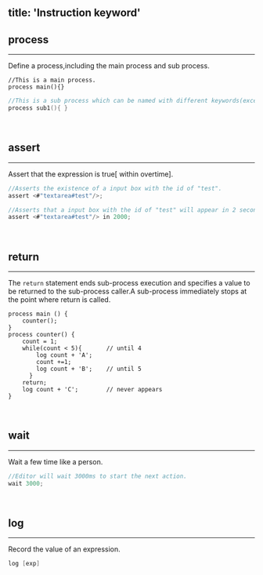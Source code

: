 title: 'Instruction keyword'
---

## process
---

Define a process,including the main process and sub process.

```
//This is a main process.
process main(){}
```
```C 
//This is a sub process which can be named with different keywords(except 'main').
process sub1(){ }
```
<br>

## assert
---

Assert that the expression is true[ within overtime].

```C
//Asserts the existence of a input box with the id of "test".
assert <#"textarea#test"/>;
```
```C 
//Asserts that a input box with the id of "test" will appear in 2 seconds.
assert <#"textarea#test"/> in 2000;
```
<br>

## return
---
The `return` statement ends sub-process execution and specifies a value to be returned to the sub-process caller.A sub-process immediately stops at the point where return is called.
```
process main () { 
	counter(); 
}
process counter() {
	count = 1;
	while(count < 5){	    // until 4
		log count + 'A';
		count +=1;
		log count + 'B';    // until 5
      }
	return;
    log count + 'C';        // never appears      
}
```
<br>

## wait
---

Wait a few time like a person.

```C
//Editor will wait 3000ms to start the next action.
wait 3000;
```
<br>

## log
---

Record the value of an expression.

```C
log [exp]
```
